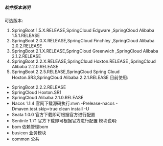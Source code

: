 ##### 软件版本说明
可选版本:
1. SpringBoot 1.5.X.RELEASE,SpringCloud Edgware ,SpringCloud Alibaba 1.5.1.RELEASE
2. SpringBoot 2.0.X.RELEASE,SpringCloud Finchley ,SpringCloud Alibaba 2.0.2.RELEASE
3. SpringBoot 2.1.X.RELEASE,SpringCloud Greenwich ,SpringCloud Alibaba 2.1.2.RELEASE
4. SpringBoot 2.2.X.RELEASE,SpringCloud Hoxton.RELEASE ,SpringCloud Alibaba 2.2.0.RELEASE
5. SpringBoot 2.2.5.RELEASE,SpringCloud Spring Cloud Hoxton.SR3,SpringCloud Alibaba 2.2.1.RELEASE
目前使用:
- SpringBoot  2.2.2.RELEASE
- SpringCloud Hoxton.SR1
- SpringCloud Alibaba 2.1.0.RELEASE
- Nacos 1.1.4 官网下载源码执行:mvn -Prelease-nacos -Dmaven.test.skip=true clean install -U  
- Seata 1.0.0 官方下载即可根据官方进行配置
- Sentinle 1.71 官方下载即可根据官方进行配置
模块说明:
- bom 依赖管理bom
- busicen 业务模块
- common 公共